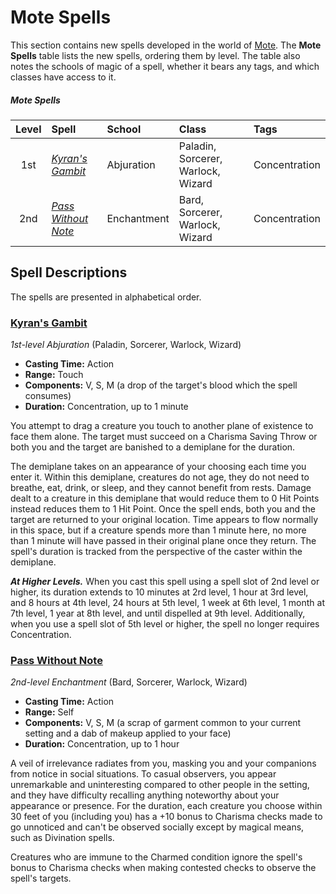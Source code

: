 # Mote Spells

This section contains new spells developed in the world of [Mote](../ch-1-welcome-to-mote/cosmology/mote.md). The **Mote Spells** table lists the new spells, ordering them by level. The table also notes the schools of magic of a spell, whether it bears any tags, and which classes have access to it.

##### Mote Spells
| Level | Spell | School | Class | Tags |
|:-:|:-|:-|:-|:-|
| 1st | _[Kyran's Gambit](#kyrans-gambit)_ | Abjuration | Paladin, Sorcerer, Warlock, Wizard | Concentration |
| 2nd | _[Pass Without Note](#pass-without-note)_ | Enchantment | Bard, Sorcerer, Warlock, Wizard | Concentration |

## Spell Descriptions

The spells are presented in alphabetical order.

### [Kyran's Gambit](https://github.com/mpanighetti/dnd5e-spells/blob/main/1st-level/kyrans-gambit.md)

_1st-level Abjuration_ (Paladin, Sorcerer, Warlock, Wizard)

- **Casting Time:** Action
- **Range:** Touch
- **Components:** V, S, M (a drop of the target's blood which the spell consumes)
- **Duration:** Concentration, up to 1 minute

You attempt to drag a creature you touch to another plane of existence to face them alone. The target must succeed on a Charisma Saving Throw or both you and the target are banished to a demiplane for the duration.

The demiplane takes on an appearance of your choosing each time you enter it. Within this demiplane, creatures do not age, they do not need to breathe, eat, drink, or sleep, and they cannot benefit from rests. Damage dealt to a creature in this demiplane that would reduce them to 0 Hit Points instead reduces them to 1 Hit Point. Once the spell ends, both you and the target are returned to your original location. Time appears to flow normally in this space, but if a creature spends more than 1 minute here, no more than 1 minute will have passed in their original plane once they return. The spell's duration is tracked from the perspective of the caster within the demiplane.

_**At Higher Levels.**_ When you cast this spell using a spell slot of 2nd level or higher, its duration extends to 10 minutes at 2rd level, 1 hour at 3rd level, and 8 hours at 4th level, 24 hours at 5th level, 1 week at 6th level, 1 month at 7th level, 1 year at 8th level, and until dispelled at 9th level. Additionally, when you use a spell slot of 5th level or higher, the spell no longer requires Concentration.

### [Pass Without Note](https://github.com/mpanighetti/dnd5e-spells/blob/main/2nd-level/pass-without-note.md)

_2nd-level Enchantment_ (Bard, Sorcerer, Warlock, Wizard)

- **Casting Time:** Action
- **Range:** Self
- **Components:** V, S, M (a scrap of garment common to your current setting and a dab of makeup applied to your face)
- **Duration:** Concentration, up to 1 hour

A veil of irrelevance radiates from you, masking you and your companions from notice in social situations. To casual observers, you appear unremarkable and uninteresting compared to other people in the setting, and they have difficulty recalling anything noteworthy about your appearance or presence. For the duration, each creature you choose within 30 feet of you (including you) has a +10 bonus to Charisma checks made to go unnoticed and can't be observed socially except by magical means, such as Divination spells.

Creatures who are immune to the Charmed condition ignore the spell's bonus to Charisma checks when making contested checks to observe the spell's targets.
